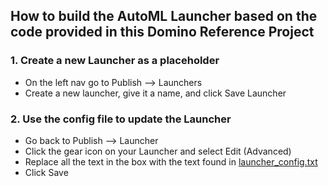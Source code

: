 ## How to build the AutoML Launcher based on the code provided in this Domino Reference Project


### 1. Create a new Launcher as a placeholder

* On the left nav go to Publish --> Launchers
* Create a new launcher, give it a name, and click Save Launcher

### 2. Use the config file to update the Launcher

* Go back to Publish --> Launcher
* Click the gear icon on your Launcher and select Edit (Advanced)
* Replace all the text in the box with the text found in [launcher_config.txt](code/launcher_config.txt)
* Click Save
